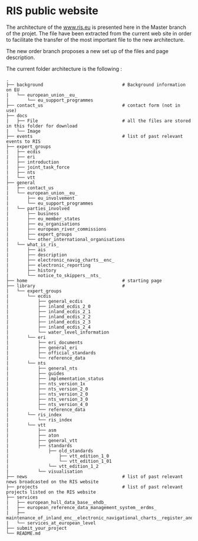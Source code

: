 # RIS public website

The architecture of the www.ris.eu is presented here in the Master branch of the projet. The file have been extracted from the current web site in order to facilitate the transfer of the most important file to the new architecture.

The new order branch proposes a new set up of the files and page description.

The current folder architecture is the following : 

	.
	├── background								# Background information on EU
	|	└── european_union__eu_
	|		└── eu_support_programmes        
	├── contact_us                    			# contact form (not in use)				
	├── docs
	|	├── File								# all the files are stored in this folder for download
	|	└── Image
	├── events									# list of past relevant events to RIS
	├── expert_groups
	|	├── ecdis
	|	├── eri
	|	├── introduction
	|	├── joint_task_force
	|	├── nts
	|	└── vtt
	├── general
	|	├── contact_us
	|	└── european_union__eu_
	|		├── eu_involvement
	|		└── eu_support_programmes
	|	└── parties_involved
	|		├── business
	|		├── eu_member_states
	|		├── eu_organisations
	|		├── european_river_commissions
	|		├── expert_groups
	|		└── other_international_organisations
	|	└── what_is_ris_
	|		├── ais
	|		├── description
	|		├── electronic_navig_charts__enc_
	|		├── electronic_reporting
	|		├── history
	|		└── notice_to_skippers__nts_
	├── home                     				# starting page
	├── library                    				# 
	|	└── expert_groups
	|		└── ecdis
	|			├── general_ecdis
	|			├── inland_ecdis_2_0
	|			├── inland_ecdis_2_1
	|			├── inland_ecdis_2_2
	|			├── inland_ecdis_2_3
	|			├── inland_ecdis_2_4
	|			└── water_level_information
	|		└── eri
	|			├── eri_documents
	|			├── general_eri
	|			├── official_standards
	|			└── reference_data
	|		└── nts
	|			├── general_nts
	|			├── guides
	|			├── implementation_status
	|			├── nts_version_1x
	|			├── nts_version_2_0
	|			├── nts_version_2_0
	|			├── nts_version_3_0
	|			├── nts_version_4_0
	|			└── reference_data
	|		└── ris_index
	|			└── ris_index
	|		└── vtt
	|			├── asm
	|			├── aton
	|			├── general_vtt
	|			├── standards
	|				├── old_standards
	|					├── vtt_edition_1_0
	|					└── vtt_edition_1_01
	|				└── vtt_edition_1_2
	|			└── visualisation
	├── news                   					# list of past relevant news broadcasted on the RIS website
	├── projects								# list of past relevant projects listed on the RIS website
	├── services
	|	├── european_hull_data_base__ehdb_
	|	├── european_reference_data_management_system__erdms_
	|	├── maintenance_of_inland_enc__electronic_navigational_charts__register_and_the_digital_parts_of_the_inland_enc_standard
	|	└── services_at_european_level
	├── submit_your_project
	└── README.md
